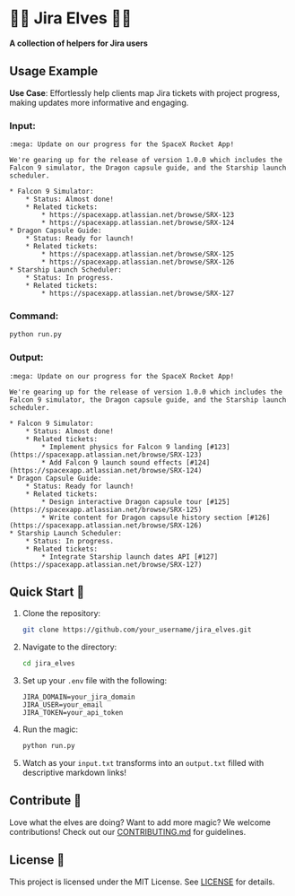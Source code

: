 # 🧝‍♂️ Jira Elves 🧝‍♀️

**A collection of helpers for Jira users**

## Usage Example

**Use Case**: Effortlessly help clients map Jira tickets with project progress, making updates more informative and engaging.

### Input:

```
:mega: Update on our progress for the SpaceX Rocket App!

We're gearing up for the release of version 1.0.0 which includes the Falcon 9 simulator, the Dragon capsule guide, and the Starship launch scheduler.

* Falcon 9 Simulator:
    * Status: Almost done!
    * Related tickets:
        * https://spacexapp.atlassian.net/browse/SRX-123
        * https://spacexapp.atlassian.net/browse/SRX-124
* Dragon Capsule Guide:
    * Status: Ready for launch!
    * Related tickets:
        * https://spacexapp.atlassian.net/browse/SRX-125
        * https://spacexapp.atlassian.net/browse/SRX-126
* Starship Launch Scheduler:
    * Status: In progress.
    * Related tickets:
        * https://spacexapp.atlassian.net/browse/SRX-127
```

### Command:

```bash
python run.py
```

### Output:

```
:mega: Update on our progress for the SpaceX Rocket App!

We're gearing up for the release of version 1.0.0 which includes the Falcon 9 simulator, the Dragon capsule guide, and the Starship launch scheduler.

* Falcon 9 Simulator:
    * Status: Almost done!
    * Related tickets:
        * Implement physics for Falcon 9 landing [#123](https://spacexapp.atlassian.net/browse/SRX-123)
        * Add Falcon 9 launch sound effects [#124](https://spacexapp.atlassian.net/browse/SRX-124)
* Dragon Capsule Guide:
    * Status: Ready for launch!
    * Related tickets:
        * Design interactive Dragon capsule tour [#125](https://spacexapp.atlassian.net/browse/SRX-125)
        * Write content for Dragon capsule history section [#126](https://spacexapp.atlassian.net/browse/SRX-126)
* Starship Launch Scheduler:
    * Status: In progress.
    * Related tickets:
        * Integrate Starship launch dates API [#127](https://spacexapp.atlassian.net/browse/SRX-127)
```

## Quick Start 🚀

1. Clone the repository:
   ```bash
   git clone https://github.com/your_username/jira_elves.git
   ```

2. Navigate to the directory:
   ```bash
   cd jira_elves
   ```

3. Set up your `.env` file with the following:
   ```
   JIRA_DOMAIN=your_jira_domain
   JIRA_USER=your_email
   JIRA_TOKEN=your_api_token
   ```

4. Run the magic:
   ```bash
   python run.py
   ```

5. Watch as your `input.txt` transforms into an `output.txt` filled with descriptive markdown links!

## Contribute 🤝

Love what the elves are doing? Want to add more magic? We welcome contributions! Check out our [CONTRIBUTING.md](CONTRIBUTING.md) for guidelines.

## License 📜

This project is licensed under the MIT License. See [LICENSE](LICENSE.txt) for details.
